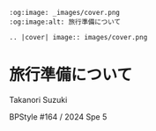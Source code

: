 ```{eval-rst}
:og:image: _images/cover.png
:og:image:alt: 旅行準備について

.. |cover| image:: images/cover.png
```

# 旅行準備について

Takanori Suzuki

BPStyle #164 / 2024 Spe 5
